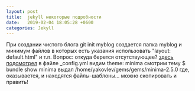 ```yaml
---
layout: post
title:  jekyll некоторые подробности
date:   2019-02-04 18:05:28 +0600
categories: Jekyll
---
```

При создании чистого блога
git init myblog
создается папка myblog и минимум файлов в которых есть указания
использовать "layout: default.html" и т.п.
Вопрос: откуда берется отсутствующее?
[здесь подсмотрел](https://stackoverflow.com/questions/38891463/jekyll-default-installation-doesnt-have-layouts-directory)
в файле _config.yml видим
theme: minima
смотрим тему
$ bundle show minima
выдал
/home/yakovlev/gems/gems/minima-2.5.0
где, оказывается, и находятся файлы-шаблоны...
можно скопировать и править!